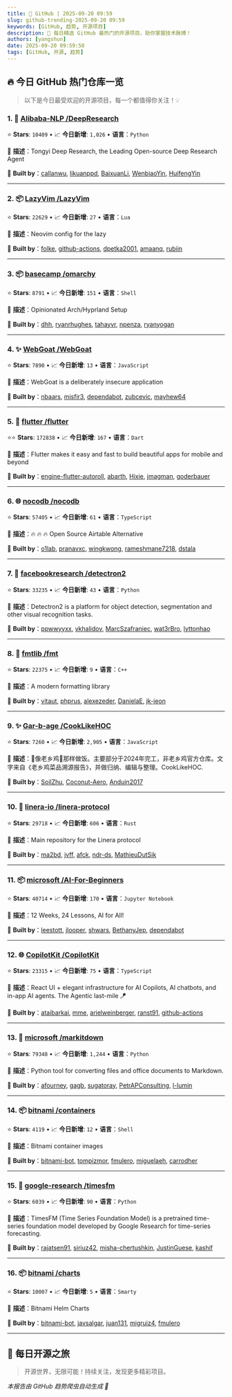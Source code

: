 ```yaml
---
title: 🚀 GitHub | 2025-09-20 09:59
slug: github-trending-2025-09-20 09:59
keywords: [GitHub, 趋势, 开源项目]
description: 🌟 每日精选 GitHub 最热门的开源项目，助你掌握技术脉搏！
authors: [yangshun]
date: 2025-09-20 09:59:50
tags: [GitHub, 开源, 趋势]
---
```


## 🔥 今日 GitHub 热门仓库一览

> 以下是今日最受欢迎的开源项目，每一个都值得你关注！💡

### 1. 🐍 [Alibaba-NLP /DeepResearch](https://github.com/Alibaba-NLP/DeepResearch)

⭐ **Stars**: `10409`   •   📈 **今日新增**: `1,026`   •   **语言**：`Python`

📝 **描述**：Tongyi Deep Research, the Leading Open-source Deep Research Agent

🤝 **Built by**：[callanwu](https://github.com/callanwu), [likuanppd](https://github.com/likuanppd), [BaixuanLi](https://github.com/BaixuanLi), [WenbiaoYin](https://github.com/WenbiaoYin), [HuifengYin](https://github.com/HuifengYin)

---

### 2. 📦 [LazyVim /LazyVim](https://github.com/LazyVim/LazyVim)

⭐ **Stars**: `22629`   •   📈 **今日新增**: `27`   •   **语言**：`Lua`

📝 **描述**：Neovim config for the lazy

🤝 **Built by**：[folke](https://github.com/folke), [github-actions](https://github.com/github-actions), [dpetka2001](https://github.com/dpetka2001), [amaanq](https://github.com/amaanq), [rubiin](https://github.com/rubiin)

---

### 3. 📦 [basecamp /omarchy](https://github.com/basecamp/omarchy)

⭐ **Stars**: `8791`   •   📈 **今日新增**: `151`   •   **语言**：`Shell`

📝 **描述**：Opinionated Arch/Hyprland Setup

🤝 **Built by**：[dhh](https://github.com/dhh), [ryanrhughes](https://github.com/ryanrhughes), [tahayvr](https://github.com/tahayvr), [npenza](https://github.com/npenza), [ryanyogan](https://github.com/ryanyogan)

---

### 4. ✨ [WebGoat /WebGoat](https://github.com/WebGoat/WebGoat)

⭐ **Stars**: `7890`   •   📈 **今日新增**: `13`   •   **语言**：`JavaScript`

📝 **描述**：WebGoat is a deliberately insecure application

🤝 **Built by**：[nbaars](https://github.com/nbaars), [misfir3](https://github.com/misfir3), [dependabot](https://github.com/dependabot), [zubcevic](https://github.com/zubcevic), [mayhew64](https://github.com/mayhew64)

---

### 5. 🎯 [flutter /flutter](https://github.com/flutter/flutter)

⭐⭐ **Stars**: `172838`   •   📈 **今日新增**: `167`   •   **语言**：`Dart`

📝 **描述**：Flutter makes it easy and fast to build beautiful apps for mobile and beyond

🤝 **Built by**：[engine-flutter-autoroll](https://github.com/engine-flutter-autoroll), [abarth](https://github.com/abarth), [Hixie](https://github.com/Hixie), [jmagman](https://github.com/jmagman), [goderbauer](https://github.com/goderbauer)

---

### 6. 🌐 [nocodb /nocodb](https://github.com/nocodb/nocodb)

⭐ **Stars**: `57405`   •   📈 **今日新增**: `61`   •   **语言**：`TypeScript`

📝 **描述**：🔥 🔥 🔥 Open Source Airtable Alternative

🤝 **Built by**：[o1lab](https://github.com/o1lab), [pranavxc](https://github.com/pranavxc), [wingkwong](https://github.com/wingkwong), [rameshmane7218](https://github.com/rameshmane7218), [dstala](https://github.com/dstala)

---

### 7. 🐍 [facebookresearch /detectron2](https://github.com/facebookresearch/detectron2)

⭐ **Stars**: `33235`   •   📈 **今日新增**: `43`   •   **语言**：`Python`

📝 **描述**：Detectron2 is a platform for object detection, segmentation and other visual recognition tasks.

🤝 **Built by**：[ppwwyyxx](https://github.com/ppwwyyxx), [vkhalidov](https://github.com/vkhalidov), [MarcSzafraniec](https://github.com/MarcSzafraniec), [wat3rBro](https://github.com/wat3rBro), [lyttonhao](https://github.com/lyttonhao)

---

### 8. 🔧 [fmtlib /fmt](https://github.com/fmtlib/fmt)

⭐ **Stars**: `22375`   •   📈 **今日新增**: `9`   •   **语言**：`C++`

📝 **描述**：A modern formatting library

🤝 **Built by**：[vitaut](https://github.com/vitaut), [phprus](https://github.com/phprus), [alexezeder](https://github.com/alexezeder), [DanielaE](https://github.com/DanielaE), [jk-jeon](https://github.com/jk-jeon)

---

### 9. ✨ [Gar-b-age /CookLikeHOC](https://github.com/Gar-b-age/CookLikeHOC)

⭐ **Stars**: `7260`   •   📈 **今日新增**: `2,905`   •   **语言**：`JavaScript`

📝 **描述**：🥢像老乡鸡🐔那样做饭。主要部分于2024年完工，非老乡鸡官方仓库。文字来自《老乡鸡菜品溯源报告》，并做归纳、编辑与整理。CookLikeHOC.

🤝 **Built by**：[SoilZhu](https://github.com/SoilZhu), [Coconut-Aero](https://github.com/Coconut-Aero), [Anduin2017](https://github.com/Anduin2017)

---

### 10. 🦀 [linera-io /linera-protocol](https://github.com/linera-io/linera-protocol)

⭐ **Stars**: `29718`   •   📈 **今日新增**: `606`   •   **语言**：`Rust`

📝 **描述**：Main repository for the Linera protocol

🤝 **Built by**：[ma2bd](https://github.com/ma2bd), [jvff](https://github.com/jvff), [afck](https://github.com/afck), [ndr-ds](https://github.com/ndr-ds), [MathieuDutSik](https://github.com/MathieuDutSik)

---

### 11. 📦 [microsoft /AI-For-Beginners](https://github.com/microsoft/AI-For-Beginners)

⭐ **Stars**: `40714`   •   📈 **今日新增**: `170`   •   **语言**：`Jupyter Notebook`

📝 **描述**：12 Weeks, 24 Lessons, AI for All!

🤝 **Built by**：[leestott](https://github.com/leestott), [jlooper](https://github.com/jlooper), [shwars](https://github.com/shwars), [BethanyJep](https://github.com/BethanyJep), [dependabot](https://github.com/dependabot)

---

### 12. 🌐 [CopilotKit /CopilotKit](https://github.com/CopilotKit/CopilotKit)

⭐ **Stars**: `23315`   •   📈 **今日新增**: `75`   •   **语言**：`TypeScript`

📝 **描述**：React UI + elegant infrastructure for AI Copilots, AI chatbots, and in-app AI agents. The Agentic last-mile 🪁

🤝 **Built by**：[ataibarkai](https://github.com/ataibarkai), [mme](https://github.com/mme), [arielweinberger](https://github.com/arielweinberger), [ranst91](https://github.com/ranst91), [github-actions](https://github.com/github-actions)

---

### 13. 🐍 [microsoft /markitdown](https://github.com/microsoft/markitdown)

⭐ **Stars**: `79348`   •   📈 **今日新增**: `1,244`   •   **语言**：`Python`

📝 **描述**：Python tool for converting files and office documents to Markdown.

🤝 **Built by**：[afourney](https://github.com/afourney), [gagb](https://github.com/gagb), [sugatoray](https://github.com/sugatoray), [PetrAPConsulting](https://github.com/PetrAPConsulting), [l-lumin](https://github.com/l-lumin)

---

### 14. 📦 [bitnami /containers](https://github.com/bitnami/containers)

⭐ **Stars**: `4119`   •   📈 **今日新增**: `12`   •   **语言**：`Shell`

📝 **描述**：Bitnami container images

🤝 **Built by**：[bitnami-bot](https://github.com/bitnami-bot), [tompizmor](https://github.com/tompizmor), [fmulero](https://github.com/fmulero), [miguelaeh](https://github.com/miguelaeh), [carrodher](https://github.com/carrodher)

---

### 15. 🐍 [google-research /timesfm](https://github.com/google-research/timesfm)

⭐ **Stars**: `6039`   •   📈 **今日新增**: `90`   •   **语言**：`Python`

📝 **描述**：TimesFM (Time Series Foundation Model) is a pretrained time-series foundation model developed by Google Research for time-series forecasting.

🤝 **Built by**：[rajatsen91](https://github.com/rajatsen91), [siriuz42](https://github.com/siriuz42), [misha-chertushkin](https://github.com/misha-chertushkin), [JustinGuese](https://github.com/JustinGuese), [kashif](https://github.com/kashif)

---

### 16. 📦 [bitnami /charts](https://github.com/bitnami/charts)

⭐ **Stars**: `10007`   •   📈 **今日新增**: `5`   •   **语言**：`Smarty`

📝 **描述**：Bitnami Helm Charts

🤝 **Built by**：[bitnami-bot](https://github.com/bitnami-bot), [javsalgar](https://github.com/javsalgar), [juan131](https://github.com/juan131), [migruiz4](https://github.com/migruiz4), [fmulero](https://github.com/fmulero)

---

## 🌈 每日开源之旅

> 开源世界，无限可能！持续关注，发现更多精彩项目。

*本报告由 GitHub 趋势爬虫自动生成 🤖*
